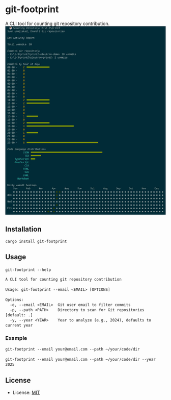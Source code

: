 # git-footprint
A CLI tool for counting git repository contribution.
![image](/assets/view.jpg)

## Installation 
```
cargo install git-footprint
```


## Usage

`git-footprint --help`
```
A CLI tool for counting git repository contribution

Usage: git-footprint --email <EMAIL> [OPTIONS]

Options:
  -e, --email <EMAIL>  Git user email to filter commits
  -p, --path <PATH>    Directory to scan for Git repositories [default: .]
  -y, --year <YEAR>    Year to analyze (e.g., 2024), defaults to current year
```

### Example
```
git-footprint --email your@email.com --path ~/your/code/dir

git-footprint --email your@email.com --path ~/your/code/dir --year 2025
```


## License
- License: [MIT]() 